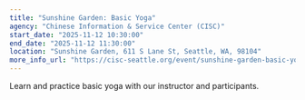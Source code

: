 ```yaml
---
title: "Sunshine Garden: Basic Yoga"
agency: "Chinese Information & Service Center (CISC)"
start_date: "2025-11-12 10:30:00"
end_date: "2025-11-12 11:30:00"
location: "Sunshine Garden, 611 S Lane St, Seattle, WA, 98104"
more_info_url: "https://cisc-seattle.org/event/sunshine-garden-basic-yoga-3/2025-11-12/"
---
```


Learn and practice basic yoga with our instructor and participants.
